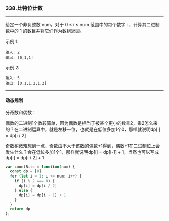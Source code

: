 ### 338.比特位计数

---

给定一个非负整数 num。对于 0 ≤ i ≤ num 范围中的每个数字 i ，计算其二进制数中的 1 的数目并将它们作为数组返回。

示例 1:
```
输入: 2
输出: [0,1,1]
```
示例 2:
```
输入: 5
输出: [0,1,1,2,1,2]
```
---

#### 动态规划

分奇数和偶数：

偶数的二进制1个数较简单，因为偶数是相当于被某个更小的数乘2，乘2怎么来的？在二进制运算中，就是左移一位，也就是在低位多加1个0，那样就说明dp[i] = dp[i / 2]

奇数稍微难想到一点，奇数由不大于该数的偶数+1得到，偶数+1在二进制位上会发生什么？会在低位多加1个1，那样就说明dp[i] = dp[i-1] + 1，当然也可以写成dp[i] = dp[i / 2] + 1

``` js
var countBits = function(num) {
  const dp = [0]
  for (let i = 1; i <= num; i++) {
    if (i % 2 === 0) {
      dp[i] = dp[i / 2]
    } else {
      dp[i] = dp[i - 1] + 1
    }
  }
  return dp
};
```
